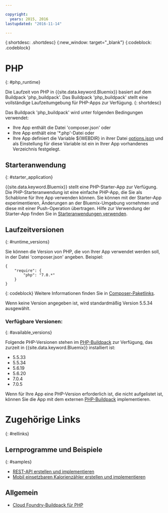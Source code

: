 ```yaml
---

copyright:
  years: 2015, 2016
lastupdated: "2016-11-14"

---
```


{:shortdesc: .shortdesc}
{:new_window: target="_blank"}
{:codeblock: .codeblock}

# PHP
{: #php_runtime}

Die Laufzeit von PHP in {{site.data.keyword.Bluemix}} basiert auf dem Buildpack 'php_buildpack'.
Das Buildpack 'php_buildpack' stellt eine vollständige Laufzeitumgebung für PHP-Apps zur Verfügung.
{: shortdesc}

Das Buildpack 'php_buildpack' wird unter folgenden Bedingungen verwendet:
* Ihre App enthält die Datei 'composer.json' oder
* Ihre App enthält eine '*.php'-Datei oder
* Ihre App definiert die Variable ${WEBDIR} in ihrer Datei [options.json](https://github.com/cloudfoundry/php-buildpack/blob/master/docs/config.md) und als Einstellung für diese Variable ist ein in Ihrer App vorhandenes Verzeichnis festgelegt.

## Starteranwendung
{: #starter_application}

{{site.data.keyword.Bluemix}} stellt eine PHP-Starter-App zur Verfügung.  Die PHP-Starteranwendung ist eine einfache PHP-App, die Sie als Schablone für Ihre App verwenden können. Sie können mit der Starter-App experimentieren, Änderungen an der Bluemix-Umgebung vornehmen und diese mit einer Push-Operation übertragen.  Hilfe zur Verwendung der Starter-App finden Sie in [Starteranwendungen verwenden](/docs/cfapps/starter_app_usage.html).

## Laufzeitversionen
{: #runtime_versions}

Sie können die Version von PHP, die von Ihrer App verwendet werden soll, in der Datei 'composer.json' angeben. Beispiel:

```
{
    "require": {
        "php": "7.0.*"
    }
}
```
{: codeblock}
Weitere Informationen finden Sie in [Composer-Paketlinks](https://getcomposer.org/doc/04-schema.md#package-links).

Wenn keine Version angegeben ist, wird standardmäßig Version 5.5.34 ausgewählt.

### Verfügbare Versionen:
{: #available_versions}

Folgende PHP-Versionen stehen im [PHP-Buildpack](https://github.com/cloudfoundry/php-buildpack/releases/tag/v4.3.10) zur Verfügung, das zurzeit in {{site.data.keyword.Bluemix}} installiert ist:

* 5.5.33
* 5.5.34
* 5.6.19
* 5.6.20
* 7.0.4
* 7.0.5

Wenn für Ihre App eine PHP-Version erforderlich ist, die nicht aufgelistet ist, können Sie die App mit dem externen [PHP-Buildpack](https://github.com/cloudfoundry/php-buildpack.git) implementieren.

# Zugehörige Links
{: #rellinks}
## Lernprogramme und Beispiele
{: #samples}
* [REST-API erstellen und implementieren](http://www.ibm.com/developerworks/library/wa-deployrest-app/)
* [Mobil einsetzbaren Kalorienzähler erstellen und implementieren](http://www.ibm.com/developerworks/library/mo-bluemix-php-nutritionix-angularjs/)
## Allgemein
* [Cloud Foundry-Buildpack für PHP](https://github.com/cloudfoundry/php-buildpack.git)
